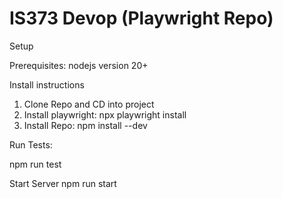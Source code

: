# IS373 Devop (Playwright Repo)

Setup

Prerequisites: nodejs version 20+


Install instructions
1. Clone Repo and CD into project
2. Install playwright: npx playwright install
3. Install Repo:  npm install --dev

Run Tests:

npm run test

Start Server
npm run start
